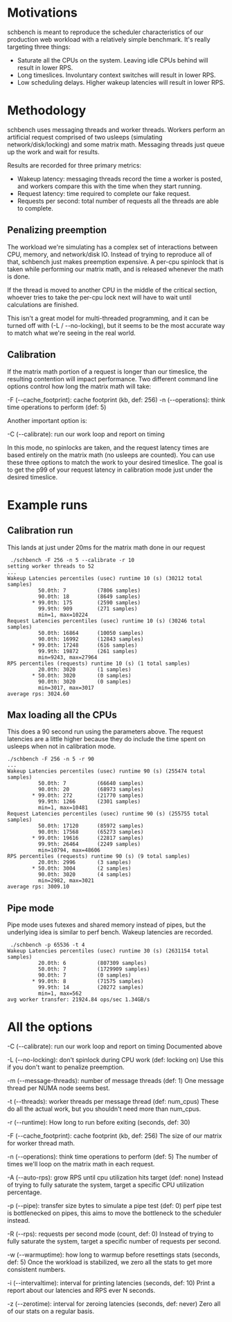 
# Motivations

schbench is meant to reproduce the scheduler characteristics of our production web workload with a relatively simple benchmark.  It's really targeting three things:

- Saturate all the CPUs on the system.  Leaving idle CPUs behind will result in lower RPS.
-  Long timeslices.  Involuntary context switches will result in lower RPS.
-  Low scheduling delays.  Higher wakeup latencies will result in lower RPS.

# Methodology

schbench uses messaging threads and worker threads.  Workers perform an artificial 
request comprised of two usleeps (simulating network/disk/locking) and some matrix math.  Messaging threads just queue up the work and wait for results.

Results are recorded for three primary metrics:

- Wakeup latency: messaging threads record the time a worker is posted, and workers compare this with the time when they start running.
- Request latency: time required to complete our fake request.
- Requests per second: total number of requests all the threads are able to complete.

## Penalizing preemption

The workload we're simulating has a complex set of interactions between CPU, memory, and network/disk IO.  Instead of trying to reproduce all of that, schbench just makes preemption expensive.   A per-cpu spinlock that is taken while performing our matrix math, and is released whenever the math is done.

If the thread is moved to another CPU in the middle of the critical section, whoever tries to take the per-cpu lock next will have to wait until calculations are finished.

This isn't a great model for multi-threaded programming, and it can be turned off with (-L / --no-locking), but it seems to be the most accurate way to match what we're seeing in the real world.

## Calibration

If the matrix math portion of a request is longer than our timeslice, the resulting contention will impact performance.  Two different command line options control how long the matrix math will take:

-F (--cache_footprint): cache footprint (kb, def: 256)
-n (--operations): think time operations to perform (def: 5)

Another important option is:

-C (--calibrate): run our work loop and report on timing

In this mode, no spinlocks are taken, and the request latency times are based entirely on the matrix math (no usleeps are counted).  You can use these three options to match the work to your desired timeslice.  The goal is to get the p99 of your request latency in calibration mode just under the desired timeslice.

# Example runs
## Calibration run

This lands at just under 20ms for the matrix math done in our request

```
 ./schbench -F 256 -n 5 --calibrate -r 10
setting worker threads to 52
...
Wakeup Latencies percentiles (usec) runtime 10 (s) (30212 total samples)
          50.0th: 7          (7806 samples)
          90.0th: 18         (8649 samples)
        * 99.0th: 175        (2590 samples)
          99.9th: 909        (271 samples)
          min=1, max=10224
Request Latencies percentiles (usec) runtime 10 (s) (30246 total samples)
          50.0th: 16864      (10050 samples)
          90.0th: 16992      (12843 samples)
        * 99.0th: 17248      (616 samples)
          99.9th: 19872      (261 samples)
          min=9243, max=27964
RPS percentiles (requests) runtime 10 (s) (1 total samples)
          20.0th: 3020       (1 samples)
        * 50.0th: 3020       (0 samples)
          90.0th: 3020       (0 samples)
          min=3017, max=3017
average rps: 3024.60
```

## Max loading all the CPUs

This does a 90 second run using the parameters above.  The request latencies are a little higher because they do include the time spent on usleeps when not in calibration mode.
```
./schbench -F 256 -n 5 -r 90
...
Wakeup Latencies percentiles (usec) runtime 90 (s) (255474 total samples)
          50.0th: 7          (66640 samples)
          90.0th: 20         (68973 samples)
        * 99.0th: 272        (21770 samples)
          99.9th: 1266       (2301 samples)
          min=1, max=10481
Request Latencies percentiles (usec) runtime 90 (s) (255755 total samples)
          50.0th: 17120      (85972 samples)
          90.0th: 17568      (65273 samples)
        * 99.0th: 19616      (22817 samples)
          99.9th: 26464      (2249 samples)
          min=10794, max=48606
RPS percentiles (requests) runtime 90 (s) (9 total samples)
          20.0th: 2996       (3 samples)
        * 50.0th: 3004       (2 samples)
          90.0th: 3020       (4 samples)
          min=2982, max=3021
average rps: 3009.10
```

## Pipe mode

Pipe mode uses futexes and shared memory instead of pipes, but the underlying idea is similar to perf bench.  Wakeup latencies are recorded.

```
 ./schbench -p 65536 -t 4
Wakeup Latencies percentiles (usec) runtime 30 (s) (2631154 total samples)
          20.0th: 6          (807309 samples)
          50.0th: 7          (1729909 samples)
          90.0th: 7          (0 samples)
        * 99.0th: 8          (71575 samples)
          99.9th: 14         (20272 samples)
          min=1, max=562
avg worker transfer: 21924.84 ops/sec 1.34GB/s
```
# All the options

-C (--calibrate): run our work loop and report on timing
Documented above

-L (--no-locking): don't spinlock during CPU work (def: locking on)
Use this if you don't want to penalize preemption.

-m (--message-threads): number of message threads (def: 1)
One message thread per NUMA node seems best.

-t (--threads): worker threads per message thread (def: num_cpus)
These do all the actual work, but you shouldn't need more than num_cpus.

-r (--runtime): How long to run before exiting (seconds, def: 30)

-F (--cache_footprint): cache footprint (kb, def: 256)
The size of our matrix for worker thread math.

-n (--operations): think time operations to perform (def: 5)
The number of times we'll loop on the matrix math in each request.

-A (--auto-rps): grow RPS until cpu utilization hits target (def: none)
Instead of trying to fully saturate the system, target a specific CPU utilization percentage.

-p (--pipe): transfer size bytes to simulate a pipe test (def: 0)
perf pipe test is bottlenecked on pipes, this aims to move the bottleneck to the scheduler instead.

-R (--rps): requests per second mode (count, def: 0)
Instead of trying to fully saturate the system, target a specific number of requests per second.

-w (--warmuptime): how long to warmup before resettings stats (seconds, def: 5)
Once the workload is stabilized, we zero all the stats to get more consistent numbers.

-i (--intervaltime): interval for printing latencies (seconds, def: 10)
Print a report about our latencies and RPS ever N seconds.

-z (--zerotime): interval for zeroing latencies (seconds, def: never)
Zero all of our stats on a regular basis.
